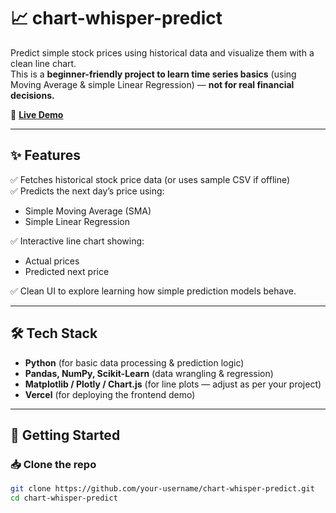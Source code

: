 # 📈 chart-whisper-predict

Predict simple stock prices using historical data and visualize them with a clean line chart.  
This is a **beginner-friendly project to learn time series basics** (using Moving Average & simple Linear Regression) — **not for real financial decisions.**

🚀 **[Live Demo](https://chart-whisper-predict.vercel.app/)**  

---

## ✨ Features

✅ Fetches historical stock price data (or uses sample CSV if offline)  
✅ Predicts the next day’s price using:
- Simple Moving Average (SMA)
- Simple Linear Regression

✅ Interactive line chart showing:
- Actual prices
- Predicted next price

✅ Clean UI to explore learning how simple prediction models behave.

---

## 🛠 Tech Stack

- **Python** (for basic data processing & prediction logic)
- **Pandas, NumPy, Scikit-Learn** (data wrangling & regression)
- **Matplotlib / Plotly / Chart.js** (for line plots — adjust as per your project)
- **Vercel** (for deploying the frontend demo)

---

## 🚀 Getting Started

### 📥 Clone the repo

```bash
git clone https://github.com/your-username/chart-whisper-predict.git
cd chart-whisper-predict

